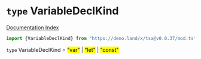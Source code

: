 # `type` VariableDeclKind

[Documentation Index](../README.md)

```ts
import {VariableDeclKind} from "https://deno.land/x/tsa@v0.0.37/mod.ts"
```

`type` VariableDeclKind = <mark>"var"</mark> | <mark>"let"</mark> | <mark>"const"</mark>